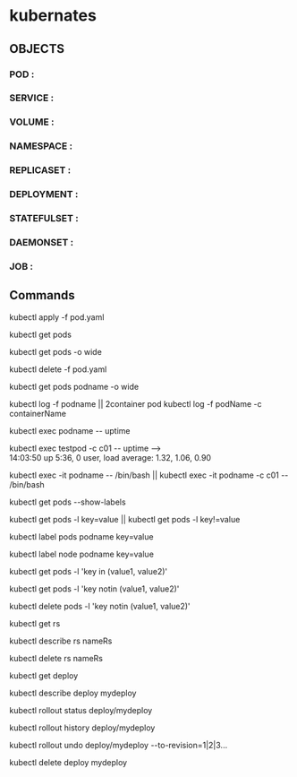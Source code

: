 # kubernates

## OBJECTS

### POD :

### SERVICE :

### VOLUME :

### NAMESPACE :

### REPLICASET :

### DEPLOYMENT :

### STATEFULSET :

### DAEMONSET :

### JOB :


## Commands

kubectl apply -f pod.yaml

kubectl get pods

kubectl get pods -o wide

kubectl delete -f pod.yaml

kubectl get pods podname -o wide

kubectl log -f podname || 2container pod kubectl log -f podName -c containerName 

kubectl exec podname -- uptime 

kubectl exec testpod -c c01 -- uptime  -->  
14:03:50 up  5:36,  0 user,  load average: 1.32, 1.06, 0.90


kubectl exec -it podname -- /bin/bash || kubectl exec -it podname -c c01 -- /bin/bash

kubectl get pods --show-labels

kubectl get pods -l key=value || kubectl get pods -l key!=value

kubectl label pods podname key=value

kubectl label node podname key=value

kubectl get pods -l 'key in (value1, value2)'

kubectl get pods -l 'key notin (value1, value2)'

kubectl delete pods -l 'key notin (value1, value2)'

kubectl get rs

kubectl describe rs nameRs

kubectl delete rs nameRs

kubectl get deploy

kubectl describe deploy mydeploy

kubectl rollout status deploy/mydeploy

kubectl rollout history deploy/mydeploy

kubectl rollout undo deploy/mydeploy --to-revision=1|2|3...

kubectl delete deploy mydeploy






